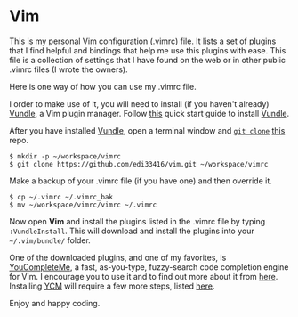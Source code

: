 Vim
===

This is my personal Vim configuration (.vimrc) file.
It lists a set of plugins that I find helpful and bindings that help me use this plugins with ease.
This file is a collection of settings that I have found on the web or in other public .vimrc files (I wrote the owners).

Here is one way of how you can use my .vimrc file.

I order to make use of it, you will need to install (if you haven't already) [Vundle](https://github.com/VundleVim/Vundle.vim), a Vim plugin manager.
Follow [this](https://github.com/VundleVim/Vundle.vim#quick-start) quick start guide to install [Vundle](https://github.com/VundleVim/Vundle.vim).

After you have installed [Vundle](https://github.com/VundleVim/Vundle.vim), open a terminal window and [`git clone`](http://gitref.org/creating/#clone) [this](https://github.com/edi33416/vim) repo.

```
$ mkdir -p ~/workspace/vimrc
$ git clone https://github.com/edi33416/vim.git ~/workspace/vimrc
```

Make a backup of your .vimrc file (if you have one) and then override it.

```
$ cp ~/.vimrc ~/.vimrc_bak
$ mv ~/workspace/vimrc/vimrc ~/.vimrc
```

Now open __Vim__ and install the plugins listed in the .vimrc file by typing `:VundleInstall`.
This will download and install the plugins into your `~/.vim/bundle/` folder.

One of the downloaded plugins, and one of my favorites, is [YouCompleteMe](https://github.com/Valloric/YouCompleteMe), a fast, as-you-type, fuzzy-search code completion engine for Vim. I encourage you to use it and to find out more about it from [here](https://github.com/Valloric/YouCompleteMe). Installing [YCM](https://github.com/Valloric/YouCompleteMe) will require a few more steps, listed [here](https://github.com/Valloric/YouCompleteMe#installation).

Enjoy and happy coding.
